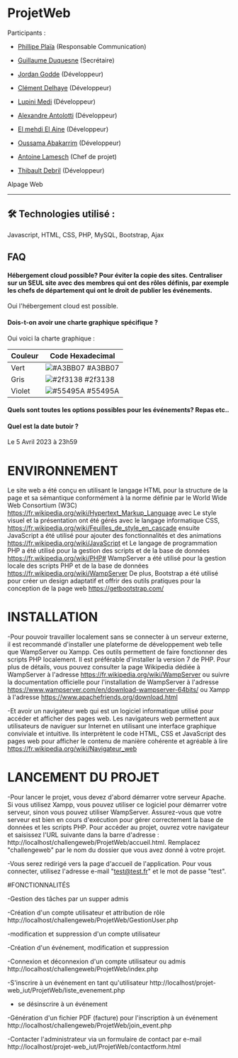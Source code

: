 # ProjetWeb

Participants : 



- [Phillipe Plaïa](https://github.com/CMC59) (Responsable Communication)

- [Guillaume Duquesne](https://github.com/gduquesne02) (Secrétaire)

- [Jordan Godde](https://github.com/JordanLPDIM) (Développeur)

- [Clément Delhaye](https://github.com/ClementDelhaye) (Développeur)

- [Lupini Medi](https://github.com/lupini20) (Développeur)

- [Alexandre Antolotti](https://github.com/AlexandreALT) (Développeur)

- [El mehdi El Aine](https://github.com/ainemehdi6) (Développeur)

- [Oussama Abakarrim](https://github.com/oussama7845) (Développeur)

- [Antoine Lamesch](https://github.com/AntoineLamesch) (Chef de projet)

- [Thibault Debril](https://github.com/Zoryger) (Développeur)


Alpage Web

---

## 🛠 Technologies utilisé :
Javascript, HTML, CSS, PHP, MySQL, Bootstrap, Ajax

## FAQ

#### Hébergement cloud possible? Pour éviter la copie des sites. Centraliser sur un SEUL site avec des membres qui ont des rôles définis, par exemple les chefs de département qui ont le droit de publier les événements.

Oui l'hébergement cloud est possible.

#### Dois-t-on avoir une charte graphique spécifique ?

Oui voici la charte graphique :

| Couleur             | Code Hexadecimal                                                                |
| ----------------- | ------------------------------------------------------------------ |
| Vert | ![#A3BB07](https://via.placeholder.com/10/A3BB07?text=+) #A3BB07 |
| Gris | ![#2f3138](https://via.placeholder.com/10/2f3138?text=+) #2f3138 |
| Violet | ![#55495A](https://via.placeholder.com/10/55495A?text=+) #55495A |




#### Quels sont toutes les options possibles pour les événements? Repas etc..



#### Quel est la date butoir ?

Le 5 Avril 2023 à 23h59

# ENVIRONNEMENT

Le site web a été conçu en utilisant le langage HTML pour la structure de la page et sa sémantique conformément à la norme définie par le World Wide Web Consortium (W3C) https://fr.wikipedia.org/wiki/Hypertext_Markup_Language avec Le style visuel et la présentation ont été gérés avec le langage informatique CSS, https://fr.wikipedia.org/wiki/Feuilles_de_style_en_cascade ensuite JavaScript a été utilisé pour ajouter des fonctionnalités et des animations https://fr.wikipedia.org/wiki/JavaScript et Le langage de programmation PHP a été utilisé pour la gestion des scripts et de la base de données https://fr.wikipedia.org/wiki/PHP# WampServer a été utilisé pour la gestion locale des scripts PHP et de la base de données https://fr.wikipedia.org/wiki/WampServer De plus, Bootstrap a été utilisé pour créer un design adaptatif et offrir des outils pratiques pour la conception de la page web https://getbootstrap.com/
 
 # INSTALLATION 
 
-Pour pouvoir travailler localement sans se connecter à un serveur externe, il est recommandé d'installer une plateforme de développement web telle que WampServer ou Xampp. Ces outils permettent de faire fonctionner des scripts PHP localement. Il est préférable d'installer la version 7 de PHP. Pour plus de détails, vous pouvez consulter la page Wikipedia dédiée à WampServer à l'adresse https://fr.wikipedia.org/wiki/WampServer ou suivre la documentation officielle pour l'installation de WampServer à l'adresse https://www.wampserver.com/en/download-wampserver-64bits/ ou Xampp à l'adresse https://www.apachefriends.org/download.html

-Et avoir un navigateur web qui est un logiciel informatique utilisé pour accéder et afficher des pages web. Les navigateurs web permettent aux utilisateurs de naviguer sur Internet en utilisant une interface graphique conviviale et intuitive. Ils interprètent le code HTML, CSS et JavaScript des pages web pour afficher le contenu de manière cohérente et agréable à lire https://fr.wikipedia.org/wiki/Navigateur_web

# LANCEMENT DU PROJET

-Pour lancer le projet, vous devez d'abord démarrer votre serveur Apache. Si vous utilisez Xampp, vous pouvez utiliser ce logiciel pour démarrer votre serveur, sinon vous pouvez utiliser WampServer. Assurez-vous que votre serveur est bien en cours d'exécution pour gérer correctement la base de données et les scripts PHP. Pour accéder au projet, ouvrez votre navigateur et saisissez l'URL suivante dans la barre d'adresse : http://localhost/challengeweb/ProjetWeb/accueil.html. Remplacez "challengeweb" par le nom du dossier que vous avez donné à votre projet.

-Vous serez redirigé vers la page d'accueil de l'application. Pour vous connecter, utilisez l'adresse e-mail "test@test.fr" et le mot de passe "test".

#FONCTIONNALITÉS 

-Gestion des tâches par un supper admis

   -Création d'un compte utilisateur et attribution de rôle  http://localhost/challengeweb/ProjetWeb/GestionUser.php
   
   -modification et suppression d'un compte utilisateur
   
   -Création d'un événement, modification et suppression
   
   -Connexion et déconnexion d'un compte utilisateur ou admis http://localhost/challengeweb/ProjetWeb/index.php
   
-S'inscrire  à un événement en tant qu'utilisateur http://localhost/projet-web_iut/ProjetWeb/liste_evenement.php

- se désinscrire  à un événement
 
-Génération d'un fichier PDF (facture) pour l'inscription à un événement http://localhost/challengeweb/ProjetWeb/join_event.php

-Contacter l'administrateur via un formulaire de contact par e-mail  http://localhost/projet-web_iut/ProjetWeb/contactform.html




   

